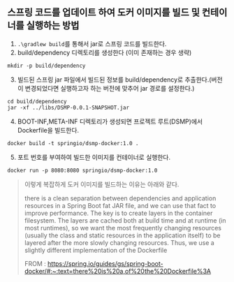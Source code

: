 ## 스프링 코드를 업데이트 하여 도커 이미지를 빌드 및 컨테이너를 실행하는 방법
1. ```.\gradlew build```를 통해서 jar로 스프링 코드를 빌드한다.
2. build/dependency 디렉토리를 생성한다 (이미 존재하는 경우 생략)
```
mkdir -p build/dependency 
```
3. 빌드된 스프링 jar 파일에서 빌드된 정보를 build/dependency로 추출한다.(버전이 변경되었다면 실행하고자 하는 버전에 맞추어 jar 경로를 설정한다.)
```
cd build/dependency
jar -xf ../libs/DSMP-0.0.1-SNAPSHOT.jar
```
4. BOOT-INF,META-INF 디렉토리가 생성되면 프로젝트 루트(DSMP)에서 Dockerfile을 빌드한다.
```
docker build -t springio/dsmp-docker:1.0 .
```
5. 포트 번호를 부여하여 빌드한 이미지를 컨테이너로 실행한다.
```
docker run -p 8080:8080 springio/dsmp-docker:1.0
```
> 이렇게 복잡하게 도커 이미지를 빌드하는 이유는 아래와 같다.
> 
>  there is a clean separation between dependencies and application resources in a Spring Boot fat JAR file, and we can use that fact to improve performance. The key is to create layers in the container filesystem. The layers are cached both at build time and at runtime (in most runtimes), so we want the most frequently changing resources (usually the class and static resources in the application itself) to be layered after the more slowly changing resources. Thus, we use a slightly different implementation of the Dockerfile
> 
> FROM : https://spring.io/guides/gs/spring-boot-docker/#:~:text=there%20is%20a,of%20the%20Dockerfile%3A